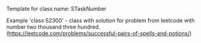 Template for class name: STaskNumber

Example 'class S2300' - class with solution for problem from leetcode 
with number two thousand three hundred.
(https://leetcode.com/problems/successful-pairs-of-spells-and-potions/)